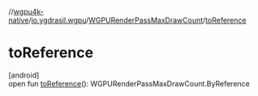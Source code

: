 //[wgpu4k-native](../../../index.md)/[io.ygdrasil.wgpu](../index.md)/[WGPURenderPassMaxDrawCount](index.md)/[toReference](to-reference.md)

# toReference

[android]\
open fun [toReference](to-reference.md)(): WGPURenderPassMaxDrawCount.ByReference
